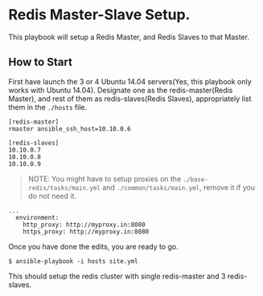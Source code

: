 # Redis Master-Slave Setup.

This playbook will setup a Redis Master, and Redis Slaves to that Master.

## How to Start

First have launch the 3 or 4 Ubuntu 14.04 servers(Yes, this playbook only works with Ubuntu 14.04). Designate one as the redis-master(Redis Master), and rest of them as redis-slaves(Redis Slaves), appropriately list them in the `./hosts` file.

    [redis-master]
    rmaster ansible_ssh_host=10.10.0.6

    [redis-slaves]
    10.10.0.7
    10.10.0.8
    10.10.0.9

> NOTE: You might have to setup proxies on the `./base-redis/tasks/main.yml` and `./common/tasks/main.yml`, remove it if you do not need it.

    ...
      environment:
        http_proxy: http://myproxy.in:8080
        https_proxy: http://myproxy.in:8080


Once you have done the edits, you are ready to go.

    $ ansible-playbook -i hosts site.yml

This should setup the redis cluster with single redis-master and 3 redis-slaves. 